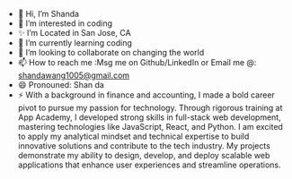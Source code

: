 - 👋 Hi, I’m Shanda
- 👀 I’m interested in coding
- ✨ I’m Located in San Jose, CA
- 🌱 I’m currently learning coding
- 💞️ I’m looking to collaborate on changing the world
- 📫 How to reach me :Msg me on Github/LinkedIn or Email me @: shandawang1005@gmail.com
- 😄 Pronouned: Shan da
- ⚡ With a background in finance and accounting, I made a bold career pivot to pursue my passion for technology. Through rigorous training at App Academy, I developed strong skills in full-stack web development, mastering technologies like JavaScript, React, and Python. I am excited to apply my analytical mindset and technical expertise to build innovative solutions and contribute to the tech industry. My projects demonstrate my ability to design, develop, and deploy scalable web applications that enhance user experiences and streamline operations.


<!---
shandawang1005/shandawang1005 is a  special ✨ repository because its `README.md` (this file) appears on your GitHub profile.
You can click the Preview link to take a look at your changes.
--->
